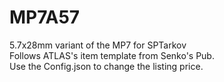 # MP7A57  
5.7x28mm variant of the MP7 for SPTarkov  
Follows ATLAS's item template from Senko's Pub.  
Use the Config.json to change the listing price.  